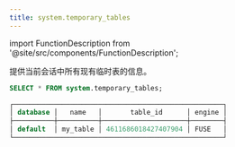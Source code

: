 ```yaml
---
title: system.temporary_tables
---
```

import FunctionDescription from '@site/src/components/FunctionDescription';

<FunctionDescription description="引入或更新: v1.2.666"/>

提供当前会话中所有现有临时表的信息。

```sql title='示例:'
SELECT * FROM system.temporary_tables;

┌────────────────────────────────────────────────────┐
│ database │   name   │       table_id      │ engine │
├──────────┼──────────┼─────────────────────┼────────┤
│ default  │ my_table │ 4611686018427407904 │ FUSE   │
└────────────────────────────────────────────────────┘
```